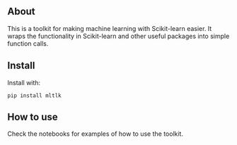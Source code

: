 ## About
This is a toolkit for making machine learning with Scikit-learn easier.
It wraps the functionality in Scikit-learn and other useful packages into simple function calls.

## Install
Install with:

<code>pip install mltlk</code>

## How to use
Check the notebooks for examples of how to use the toolkit.
